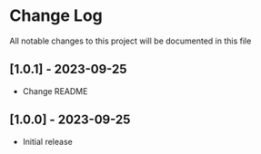 # Change Log

All notable changes to this project will be documented in this file

## [1.0.1] - 2023-09-25
- Change README

## [1.0.0] - 2023-09-25
- Initial release
